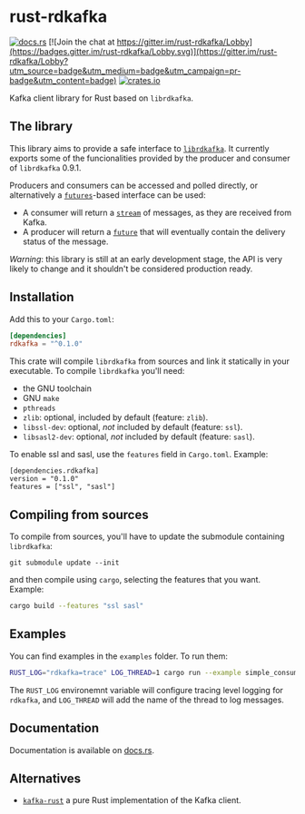 # rust-rdkafka

[![docs.rs](https://docs.rs/rdkafka/badge.svg)](https://docs.rs/rdkafka/)
[![Join the chat at https://gitter.im/rust-rdkafka/Lobby](https://badges.gitter.im/rust-rdkafka/Lobby.svg)](https://gitter.im/rust-rdkafka/Lobby?utm_source=badge&utm_medium=badge&utm_campaign=pr-badge&utm_content=badge)
[![crates.io](https://img.shields.io/crates/v/rdkafka.svg)](https://crates.io/crates/rdkafka)

Kafka client library for Rust based on `librdkafka`.

## The library
This library aims to provide a safe interface to [`librdkafka`].
It currently exports some of the funcionalities provided by the producer and consumer
of `librdkafka` 0.9.1.

Producers and consumers can be accessed and polled directly, or alternatively
a [`futures`]-based interface can be used:

* A consumer will return a [`stream`] of messages, as they are received from Kafka.
* A producer will return a [`future`] that will eventually contain the delivery
status of the message.

[`librdkafka`]: https://github.com/edenhill/librdkafka
[`futures`]: https://github.com/alexcrichton/futures-rs
[`future`]: https://docs.rs/futures/0.1.3/futures/trait.Future.html
[`stream`]: https://docs.rs/futures/0.1.3/futures/stream/trait.Stream.html

*Warning*: this library is still at an early development stage, the API is very likely
to change and it shouldn't be considered production ready.

## Installation

Add this to your `Cargo.toml`:

```toml
[dependencies]
rdkafka = "^0.1.0"
```

This crate will compile `librdkafka` from sources and link it statically in your
executable. To compile `librdkafka` you'll need:

* the GNU toolchain
* GNU `make`
* `pthreads`
* `zlib`: optional, included by default (feature: `zlib`).
* `libssl-dev`: optional, *not* included by default (feature: `ssl`).
* `libsasl2-dev`: optional, *not* included by default (feature: `sasl`).

To enable ssl and sasl, use the `features` field in `Cargo.toml`. Example:

```
[dependencies.rdkafka]
version = "0.1.0"
features = ["ssl", "sasl"]
```

## Compiling from sources

To compile from sources, you'll have to update the submodule containing `librdkafka`:

```
git submodule update --init
```

and then compile using `cargo`, selecting the features that you want. Example:

```bash
cargo build --features "ssl sasl"
```

## Examples

You can find examples in the `examples` folder. To run them:

```bash
RUST_LOG="rdkafka=trace" LOG_THREAD=1 cargo run --example simple_consumer
```

The `RUST_LOG` environemnt variable will configure tracing level logging for `rdkafka`,
and `LOG_THREAD` will add the name of the thread to log messages.

## Documentation

Documentation is available on [docs.rs](https://docs.rs/rdkafka/).

## Alternatives

* [`kafka-rust`] a pure Rust implementation of the Kafka client.

[`kafka-rust`]: https://github.com/spicavigo/kafka-rust
